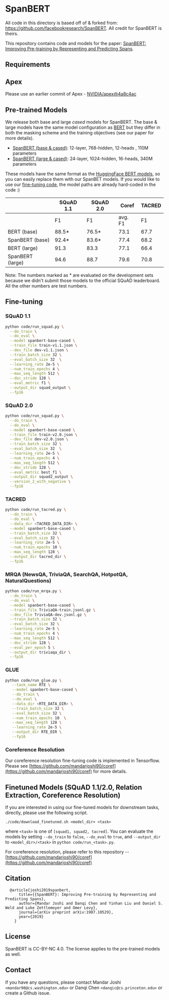 # SpanBERT
All code in this directory is based off of & forked from: https://github.com/facebookresearch/SpanBERT. All credit for SpanBERT is theirs.

This repository contains code and models for the paper: [SpanBERT: Improving Pre-training by Representing and Predicting Spans](https://arxiv.org/abs/1907.10529).

## Requirements
## Apex
Please use an earlier commit of Apex - [NVIDIA/apex@4a8c4ac](https://github.com/NVIDIA/apex/commit/4a8c4ac088b6f84a10569ee89db3a938b48922b4)

## Pre-trained Models
We release both base and large *cased* models for SpanBERT. The base & large models have the same model configuration as [BERT](https://github.com/google-research/bert) but they differ in
both the masking scheme and the training objectives (see our paper for more details).

* [SpanBERT (base & cased)](https://dl.fbaipublicfiles.com/fairseq/models/spanbert_hf_base.tar.gz): 12-layer, 768-hidden, 12-heads , 110M parameters
* [SpanBERT (large & cased)](https://dl.fbaipublicfiles.com/fairseq/models/spanbert_hf.tar.gz): 24-layer, 1024-hidden, 16-heads, 340M parameters

These models have the same format as the [HuggingFace BERT models](https://github.com/huggingface/pytorch-transformers), so you can easily replace them with our SpanBET models. If you would like to use our [fine-tuning code](#fine-tuning), the model paths are already hard-coded in the code :)


<!-- |                   | SQuAD 1.1     | SQuAD 2.0  | Coref   | TACRED | NewsQA | TriviaQA | SearchQA | HotpotQA | NaturalQ |
| ----------------------  | ------------- | ---------  | ------- | ------ | ------ | -------- | -------- | ------- | ------ |
|                         | F1            | F1         | avg. F1 |  F1    | F1     | F1       | F1       | F1 | F1 |
| BERT (base)             | 88.5*         | 76.5*      | 73.1    |  67.7  | 65.4   | 74.2	| 79.8 | 77.0	| 76.5 |
| SpanBERT (base)         | 92.4*         | 83.6*      | 77.4    |  68.2  | 70.4   | 79.2	| 82.9 | 81.0	| 80.6 |
| BERT (large)            | 91.3          | 83.3       | 77.1    |  66.4  | 68.8   | 77.5 | 81.7 | 78.3 | 79.9 |
| SpanBERT (large)        | 94.6          | 88.7       | 79.6    |  70.8  | 73.6   | 83.6 | 84.8 | 83.0 | 82.5 | -->

|                   | SQuAD 1.1     | SQuAD 2.0  | Coref   | TACRED |
| ----------------------  | ------------- | ---------  | ------- | ------ |
|                         | F1            | F1         | avg. F1 |  F1    |
| BERT (base)             | 88.5*         | 76.5*      | 73.1    |  67.7  |
| SpanBERT (base)         | 92.4*         | 83.6*      | 77.4    |  68.2  |
| BERT (large)            | 91.3          | 83.3       | 77.1    |  66.4  |
| SpanBERT (large)        | 94.6          | 88.7       | 79.6    |  70.8  |


Note: The numbers marked as * are evaluated on the development sets because we didn't submit those models to the official SQuAD leaderboard. All the other numbers are test numbers.


## Fine-tuning

### SQuAD 1.1

```bash
python code/run_squad.py \
  --do_train \
  --do_eval \
  --model spanbert-base-cased \
  --train_file train-v1.1.json \
  --dev_file dev-v1.1.json \
  --train_batch_size 32 \
  --eval_batch_size 32  \
  --learning_rate 2e-5 \
  --num_train_epochs 4 \
  --max_seq_length 512 \
  --doc_stride 128 \
  --eval_metric f1 \
  --output_dir squad_output \
  --fp16
```

### SQuAD 2.0

```bash
python code/run_squad.py \
  --do_train \
  --do_eval \
  --model spanbert-base-cased \
  --train_file train-v2.0.json \
  --dev_file dev-v2.0.json \
  --train_batch_size 32 \
  --eval_batch_size 32  \
  --learning_rate 2e-5 \
  --num_train_epochs 4 \
  --max_seq_length 512 \
  --doc_stride 128 \
  --eval_metric best_f1 \
  --output_dir squad2_output \
  --version_2_with_negative \
  --fp16
```

### TACRED

```bash
python code/run_tacred.py \
  --do_train \
  --do_eval \
  --data_dir <TACRED_DATA_DIR> \
  --model spanbert-base-cased \
  --train_batch_size 32 \
  --eval_batch_size 32 \
  --learning_rate 2e-5 \
  --num_train_epochs 10 \
  --max_seq_length 128 \
  --output_dir tacred_dir \
  --fp16
```

### MRQA (NewsQA, TriviaQA, SearchQA, HotpotQA, NaturalQuestions)

```bash
python code/run_mrqa.py \
  --do_train \
  --do_eval \
  --model spanbert-base-cased \
  --train_file TriviaQA-train.jsonl.gz \
  --dev_file TriviaQA-dev.jsonl.gz \
  --train_batch_size 32 \
  --eval_batch_size 32 \
  --learning_rate 2e-5 \
  --num_train_epochs 4 \
  --max_seq_length 512 \
  --doc_stride 128 \
  --eval_per_epoch 5 \
  --output_dir triviaqa_dir \
  --fp16
```

### GLUE

```bash
python code/run_glue.py \
   --task_name RTE \
   --model spanbert-base-cased \
   --do_train \
   --do_eval \
   --data_dir <RTE_DATA_DIR> \
   --train_batch_size 32 \
   --eval_batch_size 32 \
   --num_train_epochs 10  \
   --max_seq_length 128 \
   --learning_rate 2e-5 \
   --output_dir RTE_DIR \
   --fp16
```

### Coreference Resolution
Our coreference resolution fine-tuning code is implemented in Tensorflow. Please see [https://github.com/mandarjoshi90/coref](https://github.com/mandarjoshi90/coref) for more details.

## Finetuned Models (SQuAD 1.1/2.0, Relation Extraction, Coreference Resolution)

If you are interested in using our fine-tuned models for downstream tasks, directly, please use the following script.

```
./code/download_finetuned.sh <model_dir> <task>
```
where `<task>` is one of `[squad1, squad2, tacred]`. You can evaluate the models by setting `--do_train` to `false`, `--do_eval` to `true`, and `--output_dir` to `<model_dir>/<task>` in `python code/run_<task>.py`.

For coreference resolution, please refer to this repository -- [https://github.com/mandarjoshi90/coref](https://github.com/mandarjoshi90/coref)




## Citation
```
  @article{joshi2019spanbert,
      title={{SpanBERT}: Improving Pre-training by Representing and Predicting Spans},
      author={Mandar Joshi and Danqi Chen and Yinhan Liu and Daniel S. Weld and Luke Zettlemoyer and Omer Levy},
      journal={arXiv preprint arXiv:1907.10529},
      year={2019}
    }
```

## License
SpanBERT is CC-BY-NC 4.0. The license applies to the pre-trained models as well.

## Contact
If you have any questions, please contact Mandar Joshi `<mandar90@cs.washington.edu>` or Danqi Chen `<danqic@cs.princeton.edu>` or create a Github issue.
